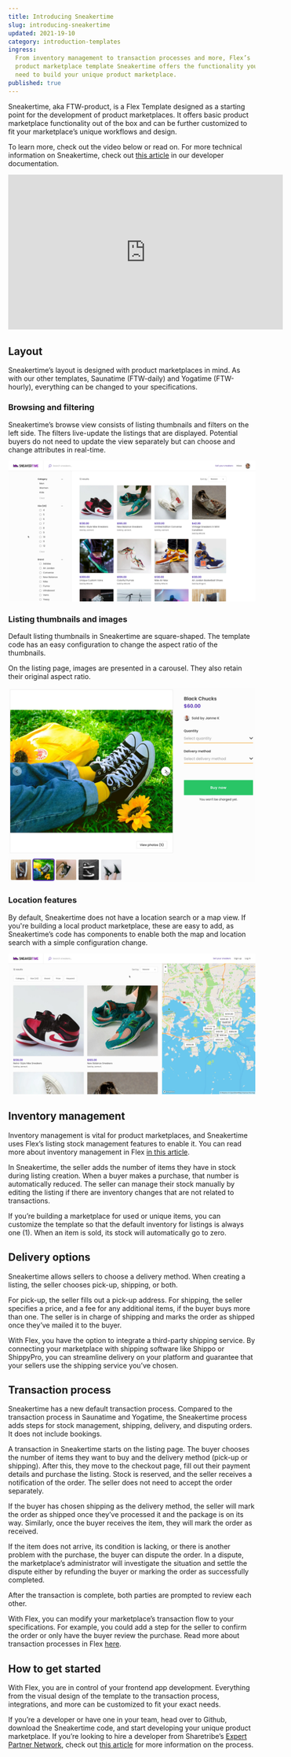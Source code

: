 ```yaml
---
title: Introducing Sneakertime
slug: introducing-sneakertime
updated: 2021-19-10
category: introduction-templates
ingress:
  From inventory management to transaction processes and more, Flex’s
  product marketplace template Sneakertime offers the functionality you
  need to build your unique product marketplace.
published: true
---
```


Sneakertime, aka FTW-product, is a Flex Template designed as a starting
point for the development of product marketplaces. It offers basic
product marketplace functionality out of the box and can be further
customized to fit your marketplace’s unique workflows and design.

To learn more, check out the video below or read on. For more technical
information on Sneakertime, check out
[this article](https://www.sharetribe.com/docs/ftw-introduction/ftw-product/)
in our developer documentation.

<iframe width="560" height="315" src="https://www.youtube.com/embed/XUpxn_K4Mm8" title="YouTube video player" frameborder="0" allow="accelerometer; autoplay; clipboard-write; encrypted-media; gyroscope; picture-in-picture" allowfullscreen></iframe>

## Layout

Sneakertime’s layout is designed with product marketplaces in mind. As
with our other templates, Saunatime (FTW-daily) and Yogatime
(FTW-hourly), everything can be changed to your specifications.

### Browsing and filtering

Sneakertime’s browse view consists of listing thumbnails and filters on
the left side. The filters live-update the listings that are displayed.
Potential buyers do not need to update the view separately but can
choose and change attributes in real-time.

![Sneakertime browse view with filters and listings](./search-filters.png)

### Listing thumbnails and images

Default listing thumbnails in Sneakertime are square-shaped. The
template code has an easy configuration to change the aspect ratio of
the thumbnails.

On the listing page, images are presented in a carousel. They also
retain their original aspect ratio.

![Listing image carousel on the listing page](./images-carousel.png)

### Location features

By default, Sneakertime does not have a location search or a map view.
If you're building a local product marketplace, these are easy to add,
as Sneakertime’s code has components to enable both the map and location
search with a simple configuration change.

![Sneakertime browser view with a map next to listings](./local-marketplace.png)

## Inventory management

Inventory management is vital for product marketplaces, and Sneakertime
uses Flex’s listing stock management features to enable it. You can read
more about inventory management in Flex
[in this article](https://www.sharetribe.com/docs/concepts/inventory-management/).

In Sneakertime, the seller adds the number of items they have in stock
during listing creation. When a buyer makes a purchase, that number is
automatically reduced. The seller can manage their stock manually by
editing the listing if there are inventory changes that are not related
to transactions.

If you’re building a marketplace for used or unique items, you can
customize the template so that the default inventory for listings is
always one (1). When an item is sold, its stock will automatically go to
zero.

## Delivery options

Sneakertime allows sellers to choose a delivery method. When creating a
listing, the seller chooses pick-up, shipping, or both.

For pick-up, the seller fills out a pick-up address. For shipping, the
seller specifies a price, and a fee for any additional items, if the
buyer buys more than one. The seller is in charge of shipping and marks
the order as shipped once they’ve mailed it to the buyer.

With Flex, you have the option to integrate a third-party shipping
service. By connecting your marketplace with shipping software like
Shippo or ShippyPro, you can streamline delivery on your platform and
guarantee that your sellers use the shipping service you’ve chosen.

## Transaction process

Sneakertime has a new default transaction process. Compared to the
transaction process in Saunatime and Yogatime, the Sneakertime process
adds steps for stock management, shipping, delivery, and disputing
orders. It does not include bookings.

A transaction in Sneakertime starts on the listing page. The buyer
chooses the number of items they want to buy and the delivery method
(pick-up or shipping). After this, they move to the checkout page, fill
out their payment details and purchase the listing. Stock is reserved,
and the seller receives a notification of the order. The seller does not
need to accept the order separately.

If the buyer has chosen shipping as the delivery method, the seller will
mark the order as shipped once they’ve processed it and the package is
on its way. Similarly, once the buyer receives the item, they will mark
the order as received.

If the item does not arrive, its condition is lacking, or there is
another problem with the purchase, the buyer can dispute the order. In a
dispute, the marketplace’s administrator will investigate the situation
and settle the dispute either by refunding the buyer or marking the
order as successfully completed.

After the transaction is complete, both parties are prompted to review
each other.

With Flex, you can modify your marketplace’s transaction flow to your
specifications. For example, you could add a step for the seller to
confirm the order or only have the buyer review the purchase. Read more
about transaction processes in Flex
[here](https://www.sharetribe.com/docs/operator-guides/transaction-process/).

## How to get started

With Flex, you are in control of your frontend app development.
Everything from the visual design of the template to the transaction
process, integrations, and more can be customized to fit your exact
needs.

If you’re a developer or have one in your team, head over to Github,
download the Sneakertime code, and start developing your unique product
marketplace. If you’re looking to hire a developer from Sharetribe’s
[Expert Partner Network](https://www.sharetribe.com/experts/), check out
[this article](https://www.sharetribe.com/docs/operator-guides/how-to-hire-developer/)
for more information on the process.
